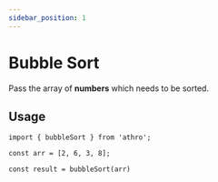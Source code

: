 ```yaml
---
sidebar_position: 1
---
```


# Bubble Sort

Pass the array of **numbers** which
needs to be sorted.

## Usage

```tsx title="src/sample/bubblesort.ts"
import { bubbleSort } from 'athro';

const arr = [2, 6, 3, 8];

const result = bubbleSort(arr)
```

